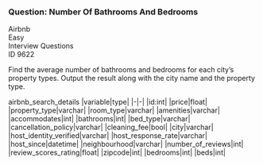 ### Question: Number Of Bathrooms And Bedrooms

Airbnb <br>
Easy <br>
Interview Questions <br>
ID 9622 <br>


Find the average number of bathrooms and bedrooms for each city’s property types.
  Output the result along with the city name and the property type.

airbnb_search_details
|variable|type|
|-|-|
|id:int|
|price|float|
|property_type|varchar|
|room_type|varchar|
|amenities|varchar|
|accommodates|int|
|bathrooms|int|
|bed_type|varchar|
|cancellation_policy|varchar|
|cleaning_fee|bool|
|city|varchar|
|host_identity_verified|varchar|
|host_response_rate|varchar|
|host_since|datetime|
|neighbourhood|varchar|
|number_of_reviews|int|
|review_scores_rating|float|
|zipcode|int|
|bedrooms|int|
|beds|int|

